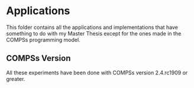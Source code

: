 # Applications
This folder contains all the applications and implementations that have something to do with my Master Thesis except for the ones made in the COMPSs programming model.

## COMPSs Version
All these experiments have been done with COMPSs version 2.4.rc1909 or greater.
